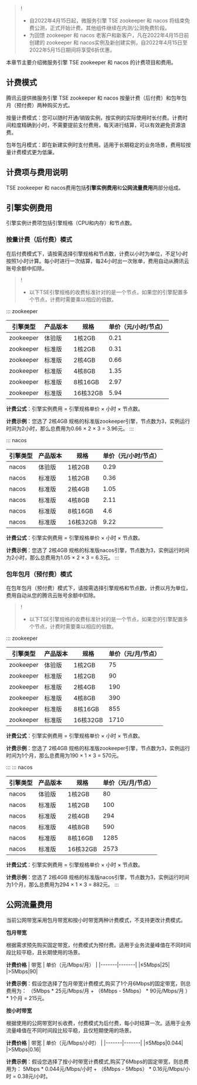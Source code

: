>!
>- 自2022年4月15日起，微服务引擎 TSE zookeeper 和 nacos 将结束免费公测，正式开始计费。其他组件继续在内测/公测免费阶段。
>- 为回馈 zookeeper 和 nacos 老客户和新客户，凡在2022年4月15日前创建的 zookeeper 和 nacos实例及新创建实例，自2022年4月15日至2022年5月15日期间将享受6折优惠。

本章节主要介绍微服务引擎 TSE zookeeper 和 nacos 的计费项目和费用。

## 计费模式

腾讯云提供微服务引擎 TSE zookeeper 和 nacos 按量计费（后付费）和包年包月（预付费）两种购买方式。

按量计费模式：您可以随时开通/销毁实例，按实例的实际使用时长付费。计费时间粒度精确到小时，不需要提前支付费用，每天进行结算，可以有效避免资源浪费。

包年包月模式：即在新建实例时支付费用。适用于长期稳定的业务场景，费用较按量计费模式更为低廉。

## 计费项与费用说明

TSE zookeeper 和 nacos费用包括**引擎实例费用**和**公网流量费用**两部分组成。

## 引擎实例费用

引擎实例计费项包括引擎规格（CPU和内存）和节点数。

### 按量计费（后付费）模式

在后付费模式下，请按需选择引擎规格和节点数，计费以小时为单位，不足1小时按照1小时计算。每小时进行一次结算，每24小时出一次账单，费用自动从腾讯云账号余额中扣除。
>!
>- 以下TSE引擎规格的收费标准针对的是一个节点，如果您的引擎配置多个节点，计费时需要乘以相应的倍数。


<dx-tabs> 
::: zookeeper

| 引擎类型 | 产品版本 | 规格 | 单价（元/小时/节点） |
|-------|-------|-------|-------|
|zookeeper|体验版|1核2GB|0.21|
|zookeeper|标准版|1核2GB|0.31|
|zookeeper|标准版|2核4GB|0.66|
|zookeeper|标准版|4核8GB|1.35|
|zookeeper|标准版|8核16GB|2.97|
|zookeeper|标准版|16核32GB|5.94|

**计费公式**：引擎实例费用 = 引擎规格单价 × 小时 × 节点数。

**计费示例**：您选了 2核4GB 规格的标准版zookeeper引擎，节点数为3，实例运行时间为2小时，那么总费用为0.66 × 2 × 3 = 3.96元。
:::
  
::: nacos

| 引擎类型 | 产品版本 | 规格 | 单价（元/小时/节点） |
|-------|-------|-------|-------|
|nacos|体验版|1核2GB|0.29|
|nacos|标准版|1核2GB|0.36|
|nacos|标准版|2核4GB|1.05|
|nacos|标准版|4核8GB|2.11|
|nacos|标准版|8核16GB|4.6|
|nacos|标准版|16核32GB|9.22|

**计费公式**：引擎实例费用 = 引擎规格单价 × 小时 × 节点数。

**计费示例**：您选了 2核4GB 规格的标准版nacos引擎，节点数为3，实例运行时间为2小时，那么总费用为1.05 × 2 × 3 = 6.3元。
:::
  
</dx-tabs>

### 包年包月（预付费）模式

在包年包月（预付费）模式下，请按需选择引擎规格和节点数，计费以月为单位，费用自动从您的腾讯云账号余额中扣除。
>!
>- 以下TSE引擎规格的收费标准针对的是一个节点，如果您的引擎配置多个节点，计费时需要乘以相应的倍数。

<dx-tabs> 
::: zookeeper

| 引擎类型 | 产品版本 | 规格 | 单价（元/月/节点） |
|-------|-------|-------|-------|
|zookeeper|体验版|1核2GB|75|
|zookeeper|标准版|1核2GB|90|
|zookeeper|标准版|2核4GB|190|
|zookeeper|标准版|4核8GB|390|
|zookeeper|标准版|8核16GB|855|
|zookeeper|标准版|16核32GB|1710|

**计费公式**：引擎实例费用 = 引擎规格单价 × 小时 × 节点数。

**计费示例**：您选了 2核4GB 规格的标准版zookeeper引擎，节点数为3，实例运行时间为1个月，那么总费用为190 × 1 × 3 = 570元。

::: 
::: nacos

| 引擎类型 | 产品版本 | 规格 | 单价（元/月/节点） |
|-------|-------|-------|-------|
|nacos|体验版|1核2GB|80|
|nacos|标准版|1核2GB|100|
|nacos|标准版|2核4GB|294|
|nacos|标准版|4核8GB|590|
|nacos|标准版|8核16GB|1285|
|nacos|标准版|16核32GB|2573|

**计费公式**：引擎实例费用 = 引擎规格单价 × 小时 × 节点数。

**计费示例**：您选了 2核4GB 规格的标准版nacos引擎，节点数为3，实例运行时间为1个月，那么总费用为294 × 1 × 3 = 882元。
::: 
</dx-tabs>

## 公网流量费用

当前公网带宽采用包月带宽和按小时带宽两种计费模式，不支持更改计费模式。

**包月带宽**

根据需求预先购买固定带宽，付费模式为预付费。适用于业务流量峰值在不同时间段比较平稳，且长期使用的场景。

**计费价格**
| 带宽 | 单价（元/Mbps/月） |
|-------|-------|
|≤5Mbps|25|
|>5Mbps|90|

**计费示例**：假设您选择了包月带宽计费模式,购买了1个月6Mbps的固定带宽，则总费用为： （5Mbps * 25元/Mbps/月 + （6Mbps - 5Mbps） * 90元/Mbps/月 ）* 1个月 = 215元。

**按小时带宽**

根据使用的公网带宽时长收费，付费模式为后付费，每小时结算一次。适用于业务流量峰值在不同时间段比较平稳，且仅短期使用的场景。

**计费价格**
| 带宽 | 单价（元/Mbps/小时） |
|-------|-------|
|≤5Mbps|0.044|
|>5Mbps|0.16|

**计费示例**：假设您选择了按小时带宽计费模式,购买了6Mbps的固定带宽，则总费用为： 5Mbps * 0.044元/Mbps/小时 + （6Mbps - 5Mbps） * 0.16元/Mbps/小时 = 0.38元/小时。




